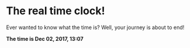# The real time clock!

Ever wanted to know what the time is? Well, your journey is about to end!

**The time is Dec 02, 2017, 13:07**